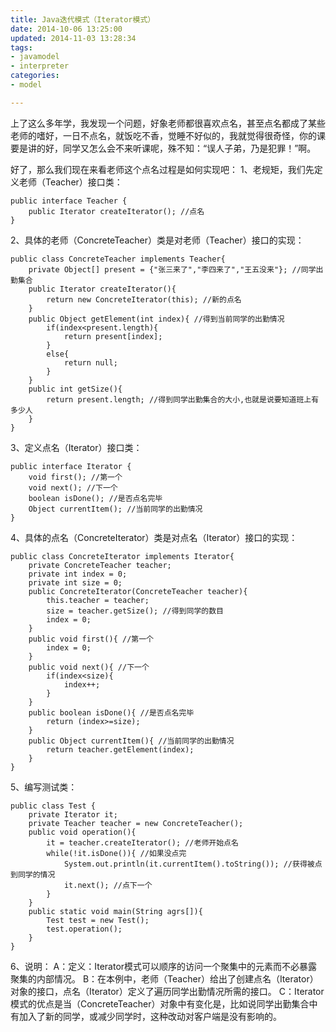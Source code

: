 ```yaml
---
title: Java迭代模式（Iterator模式）
date: 2014-10-06 13:25:00
updated: 2014-11-03 13:28:34
tags: 
- javamodel
- interpreter
categories: 
- model

---
```

上了这么多年学，我发现一个问题，好象老师都很喜欢点名，甚至点名都成了某些老师的嗜好，一日不点名，就饭吃不香，觉睡不好似的，我就觉得很奇怪，你的课要是讲的好，同学又怎么会不来听课呢，殊不知：“误人子弟，乃是犯罪！”啊。


<!--more-->


好了，那么我们现在来看老师这个点名过程是如何实现吧：
1、老规矩，我们先定义老师（Teacher）接口类：

    public interface Teacher {
        public Iterator createIterator(); //点名
    }

2、具体的老师（ConcreteTeacher）类是对老师（Teacher）接口的实现：

    public class ConcreteTeacher implements Teacher{
        private Object[] present = {"张三来了","李四来了","王五没来"}; //同学出勤集合
        public Iterator createIterator(){
            return new ConcreteIterator(this); //新的点名
        }
        public Object getElement(int index){ //得到当前同学的出勤情况
            if(index<present.length){
                return present[index];
            }
            else{
                return null;
            }
        }
        public int getSize(){
            return present.length; //得到同学出勤集合的大小,也就是说要知道班上有多少人
        }
    }

3、定义点名（Iterator）接口类：

    public interface Iterator {
        void first(); //第一个
        void next(); //下一个
        boolean isDone(); //是否点名完毕
        Object currentItem(); //当前同学的出勤情况
    }

4、具体的点名（ConcreteIterator）类是对点名（Iterator）接口的实现：

    public class ConcreteIterator implements Iterator{
        private ConcreteTeacher teacher;
        private int index = 0;
        private int size = 0;
        public ConcreteIterator(ConcreteTeacher teacher){
            this.teacher = teacher;
            size = teacher.getSize(); //得到同学的数目
            index = 0;
        }
        public void first(){ //第一个
            index = 0;
        }
        public void next(){ //下一个
            if(index<size){
                index++;
            }
        }
        public boolean isDone(){ //是否点名完毕
            return (index>=size);
        }
        public Object currentItem(){ //当前同学的出勤情况
            return teacher.getElement(index);
        }
    }

5、编写测试类：

    public class Test {
        private Iterator it;
        private Teacher teacher = new ConcreteTeacher();
        public void operation(){
            it = teacher.createIterator(); //老师开始点名
            while(!it.isDone()){ //如果没点完
                System.out.println(it.currentItem().toString()); //获得被点到同学的情况
                it.next(); //点下一个
            }
        }
        public static void main(String agrs[]){
            Test test = new Test();
            test.operation();
        }
    }

6、说明：
A：定义：Iterator模式可以顺序的访问一个聚集中的元素而不必暴露聚集的内部情况。
B：在本例中，老师（Teacher）给出了创建点名（Iterator）对象的接口，点名（Iterator）定义了遍历同学出勤情况所需的接口。
C：Iterator模式的优点是当（ConcreteTeacher）对象中有变化是，比如说同学出勤集合中有加入了新的同学，或减少同学时，这种改动对客户端是没有影响的。

